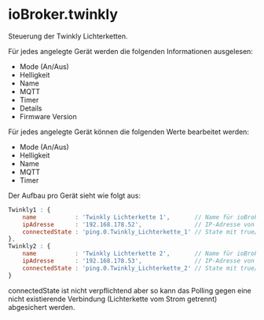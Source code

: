 # ioBroker.twinkly

Steuerung der Twinkly Lichterketten.

Für jedes angelegte Gerät werden die folgenden Informationen ausgelesen:
- Mode (An/Aus)
- Helligkeit
- Name
- MQTT
- Timer
- Details
- Firmware Version

Für jedes angelegte Gerät können die folgenden Werte bearbeitet werden:
- Mode (An/Aus)
- Helligkeit
- Name
- MQTT
- Timer

Der Aufbau pro Gerät sieht wie folgt aus:
``` javascript
Twinkly1 : {
    name           : 'Twinkly Lichterkette 1',       // Name für ioBroker (Falls nicht hinterlegt wird in diesem Fall "Weihnachtsbaum" genommen)
    ipAdresse      : '192.168.178.52',               // IP-Adresse von der Twinkly-Lichterkette
    connectedState : 'ping.0.Twinkly_Lichterkette_1' // State mit true/false der den aktuellen Status der Lichterkette überwacht (bspw. ping, tr-064)
},
Twinkly2 : {
    name           : 'Twinkly Lichterkette 2',       // Name für ioBroker (Falls nicht hinterlegt wird in diesem Fall "Weihnachtsbaum" genommen)
    ipAdresse      : '192.168.178.53',               // IP-Adresse von der Twinkly-Lichterkette
    connectedState : 'ping.0.Twinkly_Lichterkette_2' // State mit true/false der den aktuellen Status der Lichterkette überwacht (bspw. ping, tr-064)
}
```
connectedState ist nicht verpflichtend aber so kann das Polling gegen eine nicht existierende Verbindung (Lichterkette vom Strom getrennt) abgesichert werden.

